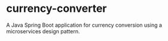 # currency-converter
A Java Spring Boot application for currency conversion using a microservices design pattern.
